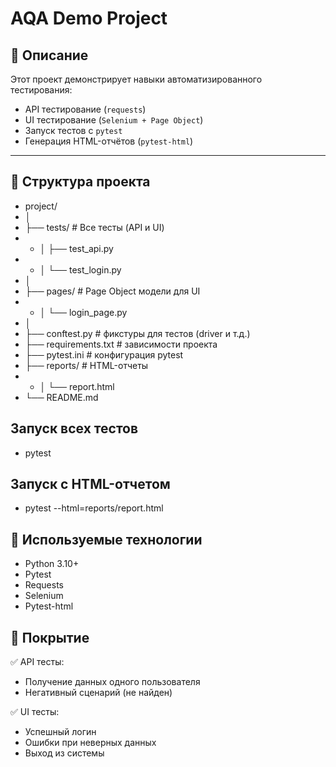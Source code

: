 # AQA Demo Project

## 📌 Описание

Этот проект демонстрирует навыки автоматизированного тестирования:
- API тестирование (`requests`)
- UI тестирование (`Selenium + Page Object`)
- Запуск тестов с `pytest`
- Генерация HTML-отчётов (`pytest-html`)

---

## 📁 Структура проекта

- project/
- │
- ├── tests/ # Все тесты (API и UI)
- - │ ├── test_api.py
- - │ └── test_login.py
- │
- ├── pages/ # Page Object модели для UI
- - │ └── login_page.py
- │
- ├── conftest.py # фикстуры для тестов (driver и т.д.)
- ├── requirements.txt # зависимости проекта
- ├── pytest.ini # конфигурация pytest
- ├── reports/ # HTML-отчеты
- - │ └── report.html
- └── README.md

## Запуск всех тестов
- pytest

## Запуск с HTML-отчетом
- pytest --html=reports/report.html

## 🔧 Используемые технологии
- Python 3.10+
- Pytest
- Requests
- Selenium
- Pytest-html

## 🧪 Покрытие
✅ API тесты:
- Получение данных одного пользователя
- Негативный сценарий (не найден)

✅ UI тесты:
- Успешный логин
- Ошибки при неверных данных
- Выход из системы

